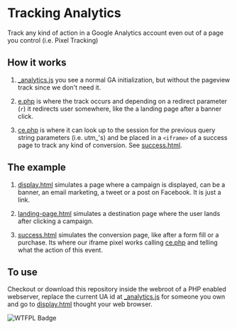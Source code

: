 # Tracking Analytics

Track any kind of action in a Google Analytics account even out of a page you control (i.e. Pixel Tracking)

## How it works

1. [_analytics.js](ta/_analytics.js) you see a normal GA initialization, but without the pageview track since we don't need it.

2. [e.php](ta/e.php) is where the track occurs and depending on a redirect parameter (`r`) it redirects user somewhere, like the a landing page after a banner click.

3. [ce.php](ta/ce.php) is where it can look up to the session for the previous query string parameters (i.e. utm_'s) and be placed in a `<iframe>` of a success page to track any kind of conversion. See [success.html](example/success.html).

## The example
1. [display.html](example/display.html) simulates a page where a campaign is displayed, can be a banner, an email marketing, a tweet or a post on Facebook. It is just a link.

2. [landing-page.html](example/landing-page.html) simulates a destination page where the user lands after clicking a campaign.

3. [success.html](example/success.html) simulates the conversion page, like after a form fill or a purchase. Its where our iframe pixel works calling [ce.php](ta/ce.php) and telling what the action of this event.

## To use
Checkout or download this repository inside the webroot of a PHP enabled webserver, replace the current UA id at [_analytics.js](ta/_analytics.js) for someone you own and go to [display.html](example/display.html) thought your web browser.

![WTFPL Badge](http://www.wtfpl.net/wp-content/uploads/2012/12/wtfpl-badge-4.png)